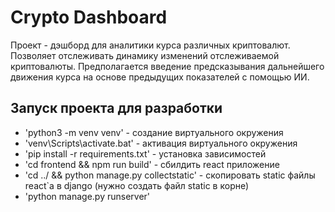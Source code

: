 # Crypto Dashboard

Проект - дэшборд для аналитики курса различных криптовалют. Позволяет отслеживать динамику изменений отслеживаемой 
криптовалюты. Предполагается введение предсказывания дальнейшего движения курса на основе предыдущих показателей 
с помощью ИИ. 

## Запуск проекта для разработки

- 'python3 -m venv venv' - создание виртуального окружения
- 'venv\Scripts\activate.bat' - активация виртуального окружения
- 'pip install -r requirements.txt' - установка зависимостей 
- 'cd frontend && npm run build' - сбилдить react приложение
- 'cd ../ && python manage.py collectstatic' - скопировать static файлы react`а в django (нужно создать файл static в корне)
- 'python manage.py runserver'
